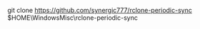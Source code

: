 git clone https://github.com/synergic777/rclone-periodic-sync $HOME\WindowsMisc\rclone-periodic-sync
